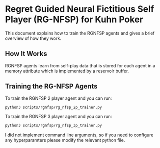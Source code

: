 # Regret Guided Neural Fictitious Self Player (RG-NFSP) for Kuhn Poker

This document explains how to train the RGNFSP agents and gives a brief overview of how they work.

## How It Works

RGNFSP agents learn from self-play data that is stored for each agent in a memory attribute which is implemented by a reservoir buffer.

## Training the RG-NFSP Agents

To train the RGNFSP 2 player agent and you can run:

```bash
python3 scripts/rgnfsp/rg_nfsp_2p_trainer.py
```

To train the RGNFSP 3 player agent and you can run:

```bash
python3 scripts/rgnfsp/rg_nfsp_3p_trainer.py
```

I did not implement command line arguments, so if you need to configure any hyperparamters please modify the relevant python file.